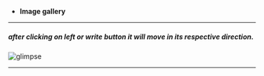 
- **Image gallery**
---
##### after clicking on left or write button it will move in its respective direction. 
![glimpse](https://github.com/mayuriwasu1/CSS-mini-projects/blob/main/slider/image.png)

---